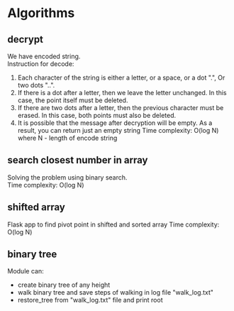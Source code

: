 # Algorithms
## decrypt
We have encoded string.  
Instruction for decode:
1) Each character of the string is either a letter, or a space, or a dot ".", Or two dots "..".
2) If there is a dot after a letter, then we leave the letter unchanged. In this case, the point itself must be deleted.
3) If there are two dots after a letter, then the previous character must be erased. In this case, both points must also be deleted.
4) It is possible that the message after decryption will be empty. As a result, you can return just an empty string
Time complexity: O(log N) where N - length of encode string
## search closest number in array
Solving the problem using binary search.  
Time complexity: O(log N)
## shifted array
Flask app to find pivot point in shifted and sorted array
Time complexity: O(log N)
## binary tree
Module can:
- create binary tree of any height
- walk binary tree and save steps of walking in log file "walk_log.txt"
- restore_tree from "walk_log.txt" file and print root